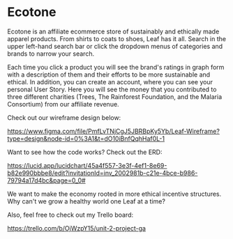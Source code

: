 # Ecotone

Ecotone is an affiliate ecommerce store of sustainably and ethically made apparel products. From shirts to coats to shoes, Leaf has it all. Search in the upper left-hand search bar or click the dropdown menus of categories and brands to narrow your search. 

Each time you click a product you will see the brand's ratings in graph form with a description of them and their efforts to be more sustainable and ethical. In addition, you can create an account, where you can see your personal User Story. Here you will see the money that you contributed to three different charities (Trees, The Rainforest Foundation, and the Malaria Consortium) from our affiliate revenue.

Check out our wireframe design below:

https://www.figma.com/file/PmfLvTNjCgJ5JBRBpKy5Yb/Leaf-Wireframe?type=design&node-id=0%3A1&t=dO10iBnfQqhHaf0L-1

Want to see how the code works? Check out the ERD:

https://lucid.app/lucidchart/45a4f557-3e3f-4ef1-8e69-b82e990bbbe8/edit?invitationId=inv_2002981b-c21e-4bce-b986-79794a17d4bc&page=0_0#

We want to make the economy rooted in more ethical incentive structures. Why can't we grow a healthy world one Leaf at a time?

Also, feel free to check out my Trello board:

https://trello.com/b/OjWzpY15/unit-2-project-ga